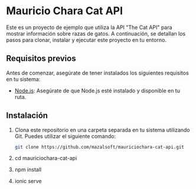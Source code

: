 # Mauricio Chara Cat API

Este es un proyecto de ejemplo que utiliza la API "The Cat API" para mostrar información sobre razas de gatos. A continuación, se detallan los pasos para clonar, instalar y ejecutar este proyecto en tu entorno.

## Requisitos previos

Antes de comenzar, asegúrate de tener instalados los siguientes requisitos en tu sistema:

- [Node.js](https://nodejs.org/): Asegúrate de que Node.js esté instalado y disponible en tu ruta.

## Instalación

1. Clona este repositorio en una carpeta separada en tu sistema utilizando Git. Puedes utilizar el siguiente comando:

   ```bash
   git clone https://github.com/mazalsoft/mauriciochara-cat-api.git

2. cd mauriciochara-cat-api

3. npm install

4. ionic serve
